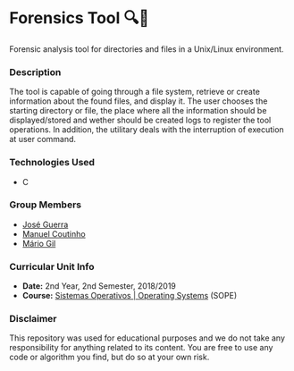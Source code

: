 # Forensics Tool :mag::file_folder:
Forensic analysis tool for directories and files in a Unix/Linux environment.


### Description
The tool is capable of going through a file system, retrieve or create information about the found files, and display it. The user chooses the starting directory or file, the place where all the information should be displayed/stored and wether should be created logs to register the tool operations. In addition, the utilitary deals with the interruption of execution at user command.

### Technologies Used
* C

### Group Members
* [José Guerra](https://github.com/lockdowpt "lockdowpt")
* [Manuel Coutinho](https://github.com/ManelCoutinho "ManelCoutinho")
* [Mário Gil](https://github.com/GambuzX "GambuzX")

### Curricular Unit Info
* **Date:** 2nd Year, 2nd Semester, 2018/2019
* **Course:** [Sistemas Operativos | Operating Systems](https://sigarra.up.pt/feup/en/UCURR_GERAL.FICHA_UC_VIEW?pv_ocorrencia_id=419998 "SOPE") (SOPE)

### Disclaimer 
This repository was used for educational purposes and we do not take any responsibility for anything related to its content. You are free to use any code or algorithm you find, but do so at your own risk.
